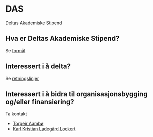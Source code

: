 # DAS
Deltas Akademiske Stipend

## Hva er Deltas Akademiske Stipend?

Se [formål](formaal.md)

## Interessert i å delta?
Se [retningslinjer](retningslinjer.md)

## Interessert i å bidra til organisasjonsbygging og/eller finansiering?

Ta kontakt
* [Torgeir Aambø](torgeiraamboe@gmail.com)
* [Karl Kristian Ladegård Lockert](karladlock@gmail.com)

